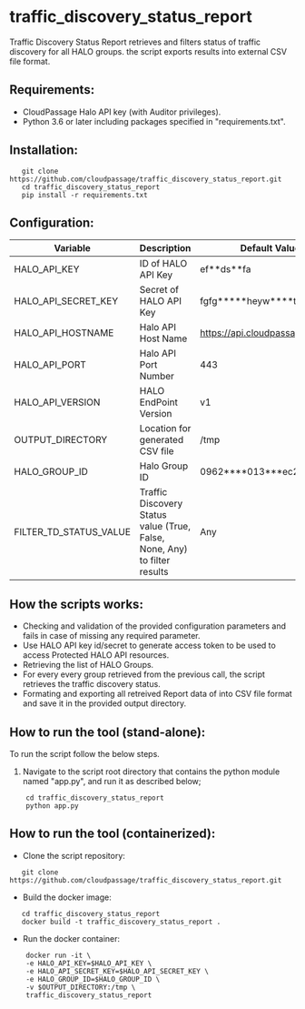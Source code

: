 # traffic_discovery_status_report
Traffic Discovery Status Report retrieves and filters status of traffic discovery for all HALO groups. the script exports results into external CSV file format.

## Requirements:
- CloudPassage Halo API key (with Auditor privileges).
- Python 3.6 or later including packages specified in "requirements.txt".

## Installation:
```
   git clone https://github.com/cloudpassage/traffic_discovery_status_report.git
   cd traffic_discovery_status_report
   pip install -r requirements.txt
```

## Configuration:
| Variable | Description | Default Value |
| -------- | ----- | ----- |
| HALO_API_KEY | ID of HALO API Key | ef\*\*ds\*\*fa |
| HALO_API_SECRET_KEY | Secret of HALO API Key | fgfg\*\*\*\*\*heyw\*\*\*\*ter352\*\*\* |
| HALO_API_HOSTNAME | Halo API Host Name | https://api.cloudpassage.com |
| HALO_API_PORT | Halo API Port Number | 443 |
| HALO_API_VERSION | HALO EndPoint Version | v1 |
| OUTPUT_DIRECTORY | Location for generated CSV file | /tmp |
| HALO_GROUP_ID | Halo Group ID | 0962\*\*\*\*013\*\*\*ec22\*\*\* |
| FILTER_TD_STATUS_VALUE | Traffic Discovery Status value (True, False, None, Any) to filter results | Any |

## How the scripts works:
- Checking and validation of the provided configuration parameters and fails in case of missing any required parameter.
- Use HALO API key id/secret to generate access token to be used to access Protected HALO API resources.
- Retrieving the list of HALO Groups.
- For every every group retrieved from the previous call, the script retrieves the traffic discovery status.
- Formating and exporting all retreived Report data of into CSV file format and save it in the provided output directory.

## How to run the tool (stand-alone):
To run the script follow the below steps.
1.  Navigate to the script root directory that contains the python module named "app.py", and run it as described below;
```
    cd traffic_discovery_status_report
    python app.py
```

## How to run the tool (containerized):
- Clone the script repository:
```
   git clone https://github.com/cloudpassage/traffic_discovery_status_report.git
```

- Build the docker image:
```
   cd traffic_discovery_status_report
   docker build -t traffic_discovery_status_report .
```

- Run the docker container:
```
    docker run -it \
    -e HALO_API_KEY=$HALO_API_KEY \
    -e HALO_API_SECRET_KEY=$HALO_API_SECRET_KEY \
    -e HALO_GROUP_ID=$HALO_GROUP_ID \
    -v $OUTPUT_DIRECTORY:/tmp \
    traffic_discovery_status_report
```